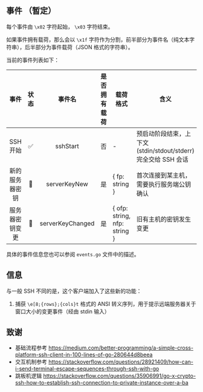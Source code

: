 
## 事件 （暂定）

每个事件由 `\x02` 字符起始， `\x03` 字符结束。

如果事件拥有载荷，那么会以 `\x1f` 字符作为分割，前半部分为事件名（纯文本字符串），后半部分为事件载荷（JSON 格式的字符串）。

当前的事件列表如下：

|      事件      | 状态  |      事件名      | 是否拥有载荷 | 载荷格式                     | 含义                                                         |
| :------------: | :---: | :--------------: | :----------: | ---------------------------- | ------------------------------------------------------------ |
|    SSH 开始    |   ✅️   |     sshStart     |      否      | -                            | 预启动阶段结束，上下文(stdin/stdout/stderr)完全交给 SSH 会话 |
| 新的服务器密钥 |   🚧   |   serverKeyNew   |      是      | { fp: string }               | 首次连接到某主机，需要执行服务端公钥确认                     |
| 服务器密钥变更 |   🚧   | serverKeyChanged |      是      | { ofp: string, nfp: string } | 旧有主机的密钥发生变更                                       |

具体的事件信息您也可以参阅 `events.go` 文件中的描述。

## 信息

与一般 SSH 不同的是，这个客户端加入了这些新的功能：

1. 捕获 `\e[8;{rows};{cols}t` 格式的 ANSI 转义序列，用于提示远端服务器关于窗口大小的变更事件（经由 stdin 输入）

## 致谢

- 基础流程参考 https://medium.com/better-programming/a-simple-cross-platform-ssh-client-in-100-lines-of-go-280644d8beea
- 交互机制参考 https://stackoverflow.com/questions/28921409/how-can-i-send-terminal-escape-sequences-through-ssh-with-go
- 跳板机逻辑 https://stackoverflow.com/questions/35906991/go-x-crypto-ssh-how-to-establish-ssh-connection-to-private-instance-over-a-ba
